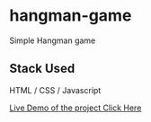 # hangman-game

Simple Hangman game 

## Stack Used

HTML / CSS / Javascript

[Live Demo of the project Click Here](https://my-hangman-game-demo.netlify.app/)
